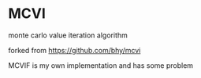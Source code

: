 # MCVI
monte carlo value iteration algorithm

forked from https://github.com/bhy/mcvi

MCVIF is my own implementation and has some problem
